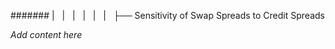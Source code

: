 ####### |   |   |   |   |   |   ├── Sensitivity of Swap Spreads to Credit Spreads

*Add content here*